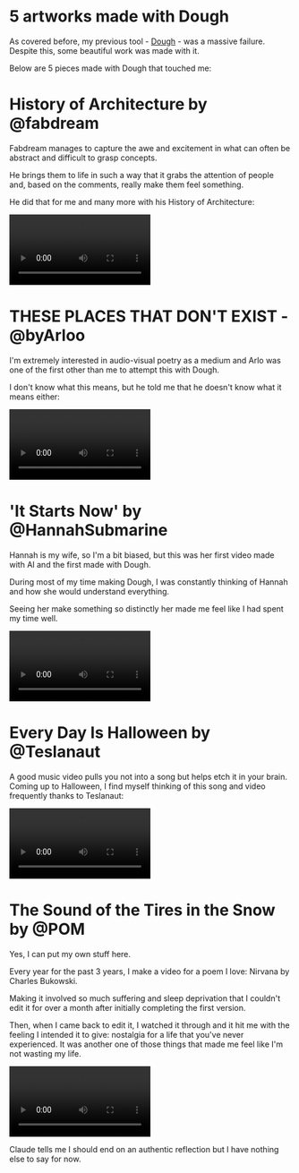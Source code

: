 # 5 artworks made with Dough

As covered before, my previous tool - [Dough](https://github.com/banodoco/Dough) - was a massive failure. Despite this, some beautiful work was made with it.

Below are 5 pieces made with Dough that touched me:

# History of Architecture by @fabdream

Fabdream manages to capture the awe and excitement in what can often be abstract and difficult to grasp concepts.

He brings them to life in such a way that it grabs the attention of people and, based on the comments, really make them feel something.

He did that for me and many more with his History of Architecture:

<video width="50%" controls>
  <source src="../assets/fabdream.mp4" type="video/mp4">
  Your browser does not support the video tag.
</video>

# THESE PLACES THAT DON'T EXIST - @byArloo

I'm extremely interested in audio-visual poetry as a medium and Arlo was one of the first other than me to attempt this with Dough.

I don't know what this means, but he told me that he doesn't know what it means either:

<video width="50%" controls>
  <source src="../assets/arlo.mp4" type="video/mp4">
  Your browser does not support the video tag.
</video>


# 'It Starts Now' by @HannahSubmarine

Hannah is my wife, so I'm a bit biased, but this was her first video made with AI and the first made with Dough.

During most of my time making Dough, I was constantly thinking of Hannah and how she would understand everything.

Seeing her make something so distinctly her made me feel like I had spent my time well.

<video width="50%" controls>
  <source src="../assets/hannah.mov" type="video/quicktime">
  Your browser does not support the video tag.
</video>


# Every Day Is Halloween by @Teslanaut

A good music video pulls you not into a song but helps etch it in your brain. Coming up to Halloween, I find myself thinking of this song and video frequently thanks to Teslanaut:

<video width="50%" controls>
  <source src="../assets/teslanaut.mov" type="video/quicktime">
  Your browser does not support the video tag.
</video>

# The Sound of the Tires in the Snow by @POM

Yes, I can put my own stuff here. 

Every year for the past 3 years, I make a video for a poem I love: Nirvana by Charles Bukowski. 

Making it involved so much suffering and sleep deprivation that I couldn't edit it for over a month after initially completing the first version. 

Then, when I came back to edit it, I watched it through and it hit me with the feeling I intended it to give: nostalgia for a life that you've never experienced. It was another one of those things that made me feel like I'm not wasting my life.

<video width="50%" controls>
  <source src="../assets/pom_compressed.mp4" type="video/mp4">
  Your browser does not support the video tag.
</video>

Claude tells me I should end on an authentic reflection but I have nothing else to say for now.